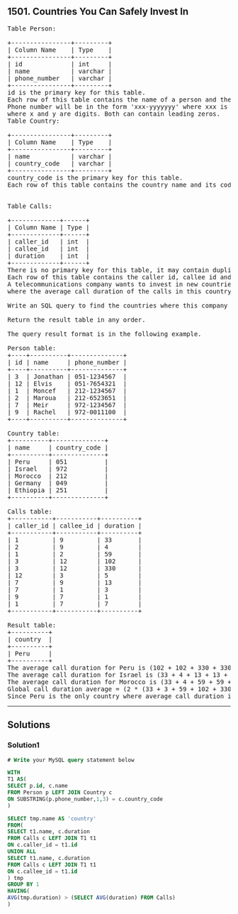 ## 1501. Countries You Can Safely Invest In
<pre>
Table Person:

+----------------+---------+
| Column Name    | Type    |
+----------------+---------+
| id             | int     |
| name           | varchar |
| phone_number   | varchar |
+----------------+---------+
id is the primary key for this table.
Each row of this table contains the name of a person and their phone number.
Phone number will be in the form 'xxx-yyyyyyy' where xxx is the country code (3 characters) and yyyyyyy is the phone number (7 characters) 
where x and y are digits. Both can contain leading zeros.
Table Country:

+----------------+---------+
| Column Name    | Type    |
+----------------+---------+
| name           | varchar |
| country_code   | varchar |
+----------------+---------+
country_code is the primary key for this table.
Each row of this table contains the country name and its code. country_code will be in the form 'xxx' where x is digits.
 

Table Calls:

+-------------+------+
| Column Name | Type |
+-------------+------+
| caller_id   | int  |
| callee_id   | int  |
| duration    | int  |
+-------------+------+
There is no primary key for this table, it may contain duplicates.
Each row of this table contains the caller id, callee id and the duration of the call in minutes. caller_id != callee_id
A telecommunications company wants to invest in new countries. The company intends to invest in the countries 
where the average call duration of the calls in this country is strictly greater than the global average call duration.

Write an SQL query to find the countries where this company can invest.

Return the result table in any order.

The query result format is in the following example.

Person table:
+----+----------+--------------+
| id | name     | phone_number |
+----+----------+--------------+
| 3  | Jonathan | 051-1234567  |
| 12 | Elvis    | 051-7654321  |
| 1  | Moncef   | 212-1234567  |
| 2  | Maroua   | 212-6523651  |
| 7  | Meir     | 972-1234567  |
| 9  | Rachel   | 972-0011100  |
+----+----------+--------------+

Country table:
+----------+--------------+
| name     | country_code |
+----------+--------------+
| Peru     | 051          |
| Israel   | 972          |
| Morocco  | 212          |
| Germany  | 049          |
| Ethiopia | 251          |
+----------+--------------+

Calls table:
+-----------+-----------+----------+
| caller_id | callee_id | duration |
+-----------+-----------+----------+
| 1         | 9         | 33       |
| 2         | 9         | 4        |
| 1         | 2         | 59       |
| 3         | 12        | 102      |
| 3         | 12        | 330      |
| 12        | 3         | 5        |
| 7         | 9         | 13       |
| 7         | 1         | 3        |
| 9         | 7         | 1        |
| 1         | 7         | 7        |
+-----------+-----------+----------+

Result table:
+----------+
| country  |
+----------+
| Peru     |
+----------+
The average call duration for Peru is (102 + 102 + 330 + 330 + 5 + 5) / 6 = 145.666667
The average call duration for Israel is (33 + 4 + 13 + 13 + 3 + 1 + 1 + 7) / 8 = 9.37500
The average call duration for Morocco is (33 + 4 + 59 + 59 + 3 + 7) / 6 = 27.5000 
Global call duration average = (2 * (33 + 3 + 59 + 102 + 330 + 5 + 13 + 3 + 1 + 7)) / 20 = 55.70000
Since Peru is the only country where average call duration is greater than the global average, it's the only recommended country.
</pre>
-----------------------------------------------------------------
## Solutions
### Solution1
```sql
# Write your MySQL query statement below

WITH
T1 AS(
SELECT p.id, c.name
FROM Person p LEFT JOIN Country c
ON SUBSTRING(p.phone_number,1,3) = c.country_code
)

SELECT tmp.name AS 'country'
FROM(
SELECT t1.name, c.duration
FROM Calls c LEFT JOIN T1 t1
ON c.caller_id = t1.id
UNION ALL
SELECT t1.name, c.duration
FROM Calls c LEFT JOIN T1 t1
ON c.callee_id = t1.id
) tmp
GROUP BY 1
HAVING(
AVG(tmp.duration) > (SELECT AVG(duration) FROM Calls)
)


```

